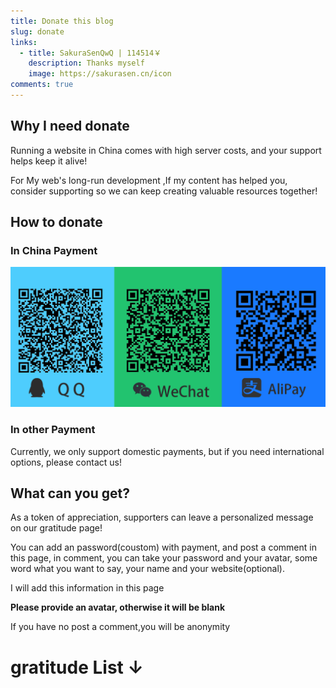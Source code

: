 ```yaml
---
title: Donate this blog
slug: donate
links:
  - title: SakuraSenQwQ | 114514￥
    description: Thanks myself
    image: https://sakurasen.cn/icon
comments: true
---
```


## Why I need donate

Running a website in China comes with high server costs, and your support helps keep it alive!

For My web's long-run development ,If my content has helped you, consider supporting so we can keep creating valuable resources together!

## How to donate

### In China Payment
![](pay.en.png)

### In other Payment
Currently, we only support domestic payments, but if you need international options, please contact us!

## What can you get?

As a token of appreciation, supporters can leave a personalized message on our gratitude page!

You can add an password(coustom) with payment, and post a comment in this page, in comment, you can take your password and your avatar, some word what you want to say, your name and your website(optional). 

I will add this information in this page

**Please provide an avatar, otherwise it will be blank**

If you have no post a comment,you will be anonymity

# gratitude List ↓